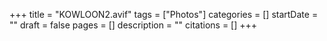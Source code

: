 +++
title = "KOWLOON2.avif"
tags = ["Photos"]
categories = []
startDate = ""
draft = false
pages = []
description = ""
citations = []
+++
